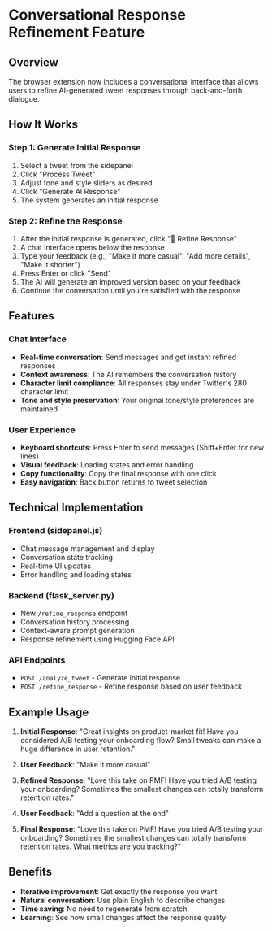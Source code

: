 # Conversational Response Refinement Feature

## Overview
The browser extension now includes a conversational interface that allows users to refine AI-generated tweet responses through back-and-forth dialogue.

## How It Works

### Step 1: Generate Initial Response
1. Select a tweet from the sidepanel
2. Click "Process Tweet" 
3. Adjust tone and style sliders as desired
4. Click "Generate AI Response"
5. The system generates an initial response

### Step 2: Refine the Response
1. After the initial response is generated, click "💬 Refine Response"
2. A chat interface opens below the response
3. Type your feedback (e.g., "Make it more casual", "Add more details", "Make it shorter")
4. Press Enter or click "Send"
5. The AI will generate an improved version based on your feedback
6. Continue the conversation until you're satisfied with the response

## Features

### Chat Interface
- **Real-time conversation**: Send messages and get instant refined responses
- **Context awareness**: The AI remembers the conversation history
- **Character limit compliance**: All responses stay under Twitter's 280 character limit
- **Tone and style preservation**: Your original tone/style preferences are maintained

### User Experience
- **Keyboard shortcuts**: Press Enter to send messages (Shift+Enter for new lines)
- **Visual feedback**: Loading states and error handling
- **Copy functionality**: Copy the final response with one click
- **Easy navigation**: Back button returns to tweet selection

## Technical Implementation

### Frontend (sidepanel.js)
- Chat message management and display
- Conversation state tracking
- Real-time UI updates
- Error handling and loading states

### Backend (flask_server.py)
- New `/refine_response` endpoint
- Conversation history processing
- Context-aware prompt generation
- Response refinement using Hugging Face API

### API Endpoints
- `POST /analyze_tweet` - Generate initial response
- `POST /refine_response` - Refine response based on user feedback

## Example Usage

1. **Initial Response**: "Great insights on product-market fit! Have you considered A/B testing your onboarding flow? Small tweaks can make a huge difference in user retention."

2. **User Feedback**: "Make it more casual"

3. **Refined Response**: "Love this take on PMF! Have you tried A/B testing your onboarding? Sometimes the smallest changes can totally transform retention rates."

4. **User Feedback**: "Add a question at the end"

5. **Final Response**: "Love this take on PMF! Have you tried A/B testing your onboarding? Sometimes the smallest changes can totally transform retention rates. What metrics are you tracking?"

## Benefits
- **Iterative improvement**: Get exactly the response you want
- **Natural conversation**: Use plain English to describe changes
- **Time saving**: No need to regenerate from scratch
- **Learning**: See how small changes affect the response quality 